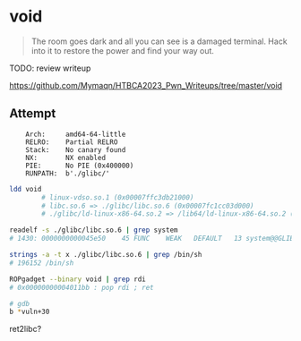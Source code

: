 # void

> The room goes dark and all you can see is a damaged terminal. 
> Hack into it to restore the power and find your way out.

TODO: review writeup

https://github.com/Mymaqn/HTBCA2023_Pwn_Writeups/tree/master/void

## Attempt

```
    Arch:     amd64-64-little
    RELRO:    Partial RELRO
    Stack:    No canary found
    NX:       NX enabled
    PIE:      No PIE (0x400000)
    RUNPATH:  b'./glibc/'
```

```sh
ldd void
        # linux-vdso.so.1 (0x00007ffc3db21000)
        # libc.so.6 => ./glibc/libc.so.6 (0x00007fc1cc03d000)
        # ./glibc/ld-linux-x86-64.so.2 => /lib64/ld-linux-x86-64.so.2 (0x00007fc1cc214000)

readelf -s ./glibc/libc.so.6 | grep system
# 1430: 0000000000045e50    45 FUNC    WEAK   DEFAULT   13 system@@GLIBC_2.2.5

strings -a -t x ./glibc/libc.so.6 | grep /bin/sh
# 196152 /bin/sh

ROPgadget --binary void | grep rdi
# 0x00000000004011bb : pop rdi ; ret
```

```sh
# gdb
b *vuln+30
```

ret2libc?
